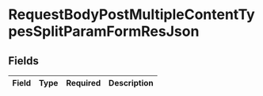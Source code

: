 # RequestBodyPostMultipleContentTypesSplitParamFormResJson


## Fields

| Field       | Type        | Required    | Description |
| ----------- | ----------- | ----------- | ----------- |